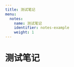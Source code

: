 ```yaml
---
title: 测试笔记
menu:
  notes:
    name: 测试笔记
    identifier: notes-example
    weight: 1
---
```


# 测试笔记
